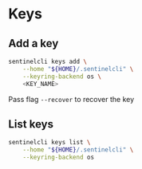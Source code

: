 # Keys

## Add a key

```sh
sentinelcli keys add \
    --home "${HOME}/.sentinelcli" \
    --keyring-backend os \
    <KEY_NAME>
```

Pass flag `--recover` to recover the key

## List keys

```sh
sentinelcli keys list \
    --home "${HOME}/.sentinelcli" \
    --keyring-backend os
```
